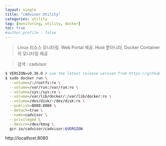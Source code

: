 ```yaml
---
layout: single
title: "cAdvisor Utility"
categories: utility
tag: [monitoring, utility, docker]
toc: true
#author_profile : false
---
```


> Linux 리소스 모니터링. Web Portal 제공. Host 뿐아니라, Docker Container의 모니터링 제공

> 검색 : cadvisor

```bash
$ VERSION=v0.36.0 # use the latest release version from https://github.com/google/cadvisor/releases
$ sudo docker run \
  --volume=/:/rootfs:ro \
  --volume=/var/run:/var/run:ro \
  --volume=/sys:/sys:ro \
  --volume=/var/lib/docker/:/var/lib/docker:ro \
  --volume=/dev/disk/:/dev/disk:ro \
  --publish=8080:8080 \
  --detach=true \
  --name=cadvisor \
  --privileged \
  --device=/dev/kmsg \
  gcr.io/cadvisor/cadvisor:$VERSION
```

http://localhost:8080

